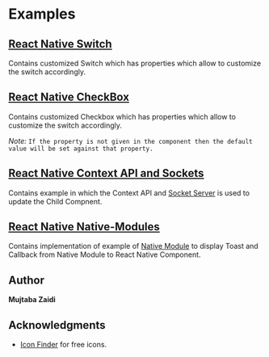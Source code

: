 # Examples

## [**React Native Switch**](https://github.com/mujtaba-zaidi/RNMultipleSamples/tree/switch)

Contains customized Switch which has properties which allow to customize the switch accordingly.

## [**React Native CheckBox**](https://github.com/mujtaba-zaidi/RNMultipleSamples/tree/checkbox)

Contains customized Checkbox which has properties which allow to customize the switch accordingly.

_Note:_ `If the property is not given in the component then the default value will be set against that property.`

## [**React Native Context API and Sockets**](https://github.com/mujtaba-zaidi/RNMultipleSamples/tree/contextApiAndSockets)

Contains example in which the Context API and [Socket Server](https://github.com/mujtaba-zaidi/SocketServer/tree/master) is used to update the Child Compnent.

## [**React Native Native-Modules**](https://github.com/mujtaba-zaidi/RNMultipleSamples/tree/nativeModules)

Contains implementation of example of [Native Module](https://facebook.github.io/react-native/docs/native-modules-android) to display Toast and Callback from Native Module to React Native Component.

## Author

**Mujtaba Zaidi**

## Acknowledgments

- [Icon Finder](https://www.iconfinder.com/) for free icons.
